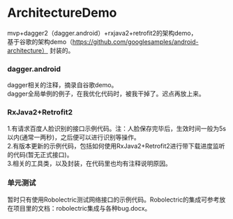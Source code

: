 # ArchitectureDemo
mvp+dagger2（dagger.android）+rxjava2+retrofit2的架构demo，</br>基于谷歌的架构demo（https://github.com/googlesamples/android-architecture） 封装的。

### dagger.android
dagger相关的注释，摘录自谷歌demo。</br>dagger全局单例的例子，在我优化代码时，被我干掉了。迟点再放上来。

### RxJava2+Retrofit2
1.有请求百度人脸识别的接口示例代码。注：人脸保存完毕后，生效时间一般为5s以内(通常一两秒)，之后便可以进行识别等操作。</br>2.有版本更新的示例代码，包括如何使用RxJava2+Retrofit2进行带下载进度监听的代码(暂无正式接口)。</br>3.相关的工具类，以及封装，在代码里也均有注释说明原因。


### 单元测试
暂时只有使用Robolectric测试网络接口的示例代码。Robolectric的集成可参考放在项目里的文档：robolectric集成与各种bug.docx。